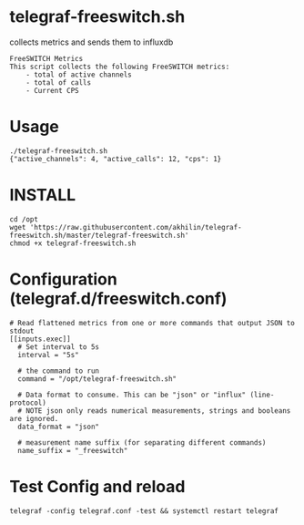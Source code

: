 # telegraf-freeswitch.sh
collects metrics and sends them to influxdb

```
FreeSWITCH Metrics
This script collects the following FreeSWITCH metrics:
    - total of active channels
    - total of calls
    - Current CPS
```



# Usage

```
./telegraf-freeswitch.sh
{"active_channels": 4, "active_calls": 12, "cps": 1}   
```

# INSTALL

```
cd /opt
wget 'https://raw.githubusercontent.com/akhilin/telegraf-freeswitch.sh/master/telegraf-freeswitch.sh'
chmod +x telegraf-freeswitch.sh
```

# Configuration (telegraf.d/freeswitch.conf)

```
# Read flattened metrics from one or more commands that output JSON to stdout
[[inputs.exec]]
  # Set interval to 5s
  interval = "5s"

  # the command to run
  command = "/opt/telegraf-freeswitch.sh"

  # Data format to consume. This can be "json" or "influx" (line-protocol)
  # NOTE json only reads numerical measurements, strings and booleans are ignored.
  data_format = "json"

  # measurement name suffix (for separating different commands)
  name_suffix = "_freeswitch"
```

# Test Config and reload
```
telegraf -config telegraf.conf -test && systemctl restart telegraf
```
